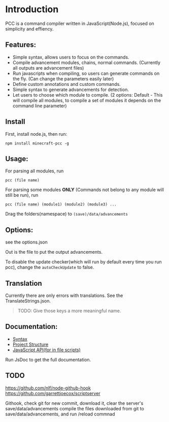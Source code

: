 # Introduction
PCC is a command compiler written in JavaScript(Node.js), focused on simplicity and effiency.

## Features:
+ Simple syntax, allows users to focus on the commands.
+ Compile advancement modules, chains, normal commands. (Currently all outputs are advancement files)
+ Run javascripts when compiling, so users can generate commands on the fly. (Can change the parameters easily later)
+ Define custom annotations and custom commands.
+ Simple syntax to generate advancements for detection.
+ Let users to choose which module to compile. (2 options: Default - This will compile all modules, to compile a set of modules it depends on the command line parameter)

## Install
First, install node.js, then run:

```
npm install minecraft-pcc -g
```

## Usage:
For parsing all modules, run
```
pcc (file name)
```

For parsing some modules **ONLY** (Commands not belong to any module will still be run), run
```
pcc (file name) (module1) (module2) (module3) ...
```

Drag the folders(namespace) to `(save)/data/advancements`

## Options:
see the options.json

Out is the file to put the output advancements.

To disable the update checker(which will run by default every time you run pcc), change the `autoCheckUpdate` to false.

## Translation
Currently there are only errors with translations. See the TranslateStrings.json.

> TODO: Give those keys a more meaningful name.

## Documentation:
+ [Syntax](syntax.md)
+ [Project Structure](structure.md)
+ [JavaScript API(for in file scripts)](JsAPI.md)

Run JsDoc to get the full documentation.

## TODO
https://github.com/nlf/node-github-hook
https://github.com/garrettjoecox/scriptserver

Githook, check git for new commit, download it, clear the server's save/data/advancements
compile the files downloaded from git to save/data/advancements, and run /reload commnad
